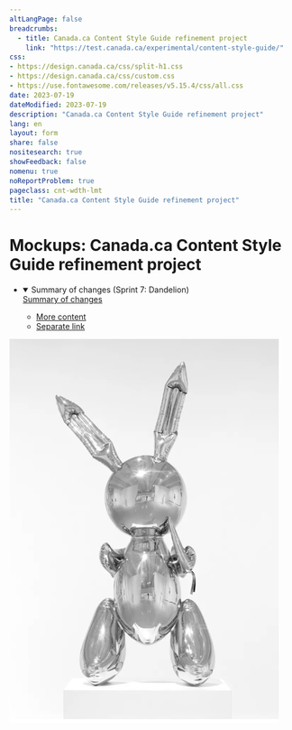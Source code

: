 ```yaml
---
altLangPage: false
breadcrumbs:
  - title: Canada.ca Content Style Guide refinement project
    link: "https://test.canada.ca/experimental/content-style-guide/"
css:
- https://design.canada.ca/css/split-h1.css
- https://design.canada.ca/css/custom.css
- https://use.fontawesome.com/releases/v5.15.4/css/all.css
date: 2023-07-19
dateModified: 2023-07-19
description: "Canada.ca Content Style Guide refinement project"
lang: en
layout: form
share: false
nositesearch: true
showFeedback: false
nomenu: true
noReportProblem: true
pageclass: cnt-wdth-lmt
title: "Canada.ca Content Style Guide refinement project"
---
```

<div class="row">
  <div class="col-md-8">
    <h1 property="name" id="wb-cont" dir="ltr"><span class="stacked"><span>Mockups</span>: <span>Canada.ca Content Style Guide refinement project</span></span></h1>
    <ul class="list-unstyled">
      <li>
        <details open="open">
          <summary class="bg-success">Summary of changes (Sprint 7: Dandelion)</summary>
          <div><a href="https://trello.com/c/z9U4HVsP" class="btn btn-sm btn-default"><span class="fab fa-trello"></span> Summary of changes</a></div>
          <ul class="mrgn-tp-lg">
            <li><a href="sumchanges-en-01.html">More content</a></li>
            <li><a href="sumchanges-en-02.html">Separate link</a></li>
          </ul>
        </details>
      </li>
    </ul>
  </div>
  <div class="col-md-4">
    <div><img src="./../images/bunny28.png" alt="" class="img-responsive mrgn-tp-lg"></div>
  </div>
</div>
